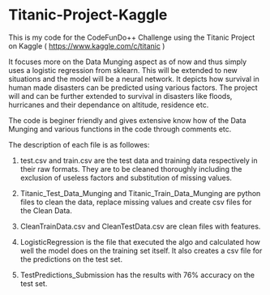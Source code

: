 # Titanic-Project-Kaggle

This is my code for the CodeFunDo++ Challenge using the Titanic Project on Kaggle ( https://www.kaggle.com/c/titanic )

It focuses more on the Data Munging aspect as of now and thus simply uses a logistic regression from sklearn. This will be extended to new situations and the model will be a neural network. It depicts how survival in human made disasters can be predicted using various factors. The project will and can be further extended to survival in disasters like floods, hurricanes and their dependance on altitude, residence etc.

The code is beginer friendly and gives extensive know how of the Data Munging and various functions in the code through comments etc. 

The description of each file is as followes:

1. test.csv and train.csv are the test data and training data respectively in their raw formats. They are to be cleaned thoroughly including the exclusion of useless factors and substitution of missing values. 

2. Titanic_Test_Data_Munging and Titanic_Train_Data_Munging are python files to clean the data, replace missing values and create csv files for the Clean Data.

3. CleanTrainData.csv and CleanTestData.csv are clean files with features.

4. LogisticRegression is the file that executed the algo and calculated how well the model does on the training set itself. It also creates a csv file for the predictions on the test set.

5. TestPredictions_Submission has the results with 76% accuracy on the test set.
